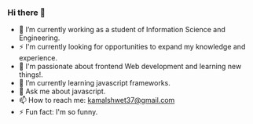 ### Hi there 👋
- 🔭 I’m currently working as a student of Information Science and Engineering.
- ⚡ I'm currently looking for opportunities to expand my knowledge and experience.
- 🌱 I'm passionate about frontend Web development and learning new things!.
- 🌱 I’m currently learning javascript frameworks.
- 💬 Ask me about javascript.
- 📫 How to reach me: kamalshwet37@gmail.com
- ⚡ Fun fact: I'm so funny.


